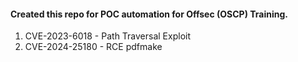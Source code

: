 

#### Created this repo for POC automation for Offsec (OSCP) Training.

1. CVE-2023-6018 - Path Traversal Exploit
2. CVE-2024-25180 - RCE pdfmake
